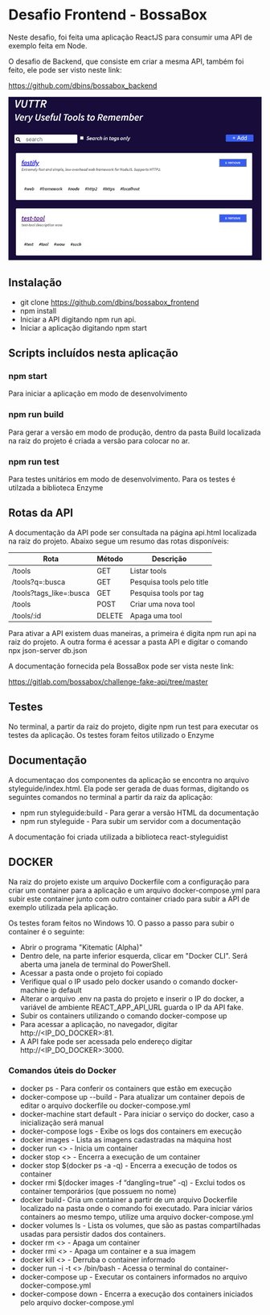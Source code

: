# Desafio Frontend - BossaBox

Neste desafio, foi feita uma aplicação ReactJS para consumir uma API de exemplo feita em Node. 

O desafio de Backend, que consiste em criar a mesma API, também foi feito, ele pode ser visto neste link:

https://github.com/dbins/bossabox_backend

![Frontend](images/vuutr.png)

## Instalação

- git clone https://github.com/dbins/bossabox_frontend
- npm install
- Iniciar a API digitando npm run api. 
- Iniciar a aplicação digitando npm start
  

## Scripts incluídos nesta aplicação

### npm start

Para iniciar a aplicação em modo de desenvolvimento

### npm run build

Para gerar a versão em modo de produção, dentro da pasta Build localizada na raiz do projeto é criada a versão para colocar no ar.

### npm run test

Para testes unitários em modo de desenvolvimento. Para os testes é utilzada a biblioteca Enzyme

## Rotas da API

A documentação da API pode ser consultada na página api.html localizada na raiz do projeto. Abaixo segue um resumo das rotas disponíveis:

| Rota                    | Método | Descrição                 |
| ----------------------- | ------ | ------------------------- |
| /tools                  | GET    | Listar tools              |
| /tools?q=:busca         | GET    | Pesquisa tools pelo title |
| /tools?tags_like=:busca | GET    | Pesquisa tools por tag    |
| /tools                  | POST   | Criar uma nova tool       |
| /tools/:id              | DELETE | Apaga uma tool            |

Para ativar a API existem duas maneiras, a primeira é digita npm run api na raiz do projeto. A outra forma é acessar a pasta API e digitar o comando npx json-server db.json

A documentação fornecida pela BossaBox pode ser vista neste link:

https://gitlab.com/bossabox/challenge-fake-api/tree/master

## Testes

No terminal, a partir da raiz do projeto, digite npm run test para executar os testes da aplicação. Os testes foram feitos utilizado o Enzyme

## Documentação

A documentaçao dos componentes da aplicação se encontra no arquivo styleguide/index.html. Ela pode ser gerada de duas formas, digitando os seguintes comandos no terminal a partir da raiz da aplicação:

- npm run styleguide:build - Para gerar a versão HTML da documentação
- npm run styleguide - Para subir um servidor com a documentação

A documentação foi criada utilizada a biblioteca react-styleguidist

## DOCKER

Na raiz do projeto existe um arquivo Dockerfile com a configuração para criar um container para a aplicação e um arquivo docker-compose.yml para subir este container junto com outro container criado para subir a API de exemplo utilizada pela aplicação.

Os testes foram feitos no Windows 10. O passo a passo para subir o container é o seguinte:

- Abrir o programa "Kitematic (Alpha)"
- Dentro dele, na parte inferior esquerda, clicar em "Docker CLI". Será aberta uma janela de terminal do PowerShell.
- Acessar a pasta onde o projeto foi copiado
- Verifique qual o IP usado pelo docker usando o comando docker-machine ip default
- Alterar o arquivo .env na pasta do projeto e inserir o IP do docker, a variável de ambiente REACT_APP_API_URL guarda o IP da API fake.
- Subir os containers utilizando o comando docker-compose up
- Para acessar a aplicação, no navegador, digitar http://<IP_DO_DOCKER>:81.
- A API fake pode ser acessada pelo endereço digitar http://<IP_DO_DOCKER>:3000.

### Comandos úteis do Docker

-  docker ps - Para conferir os containers que estão em execução
-  docker-compose up --build - Para atualizar um container depois de editar o arquivo dockerfile ou docker-compose.yml
-  docker-machine start default - Para iniciar o serviço do docker, caso a inicialização será manual
-  docker-compose logs - Exibe os logs dos containers em execução
-  docker images - Lista as imagens cadastradas na máquina host
-  docker run <<nome do container>> - Inicia um container
-  docker stop <<nome do container>> - Encerra a execução de um container
-  docker stop $(docker ps -a -q)  - Encerra a execução de todos os container
-  docker rmi $(docker images -f “dangling=true” -q) - Exclui todos os container temporários (que possuem <None> no nome)
-  docker build - Cria um container a partir de um arquivo Dockerfile localizado na pasta onde o comando foi executado. Para iniciar vários containers ao mesmo tempo, utilize uma arquivo docker-compose.yml
-  docker volumes ls - Lista os volumes, que são as pastas compartilhadas usadas para persistir dados dos containers.
-  docker rm <<nome do container>> - Apaga um container
-  docker rmi <<nome da imagem>> - Apaga um container e a sua imagem
-  docker kill <<nome do container>> - Derruba o container informado
-  docker run -i -t <<nome do container>> /bin/bash - Acessa o terminal do container-
-  docker-compose up - Executar os containers informados no arquivo docker-compose.yml
-  docker-compose down - Encerra a execução dos containers iniciados pelo arquivo docker-compose.yml
 
